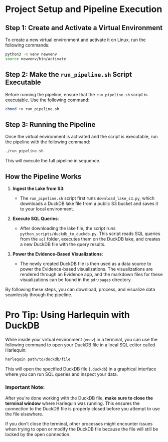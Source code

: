 
# Project Setup and Pipeline Execution

## Step 1: Create and Activate a Virtual Environment

To create a new virtual environment and activate it on Linux, run the following commands:

```bash
python3 -m venv newvenv
source newvenv/bin/activate
```

## Step 2: Make the `run_pipeline.sh` Script Executable

Before running the pipeline, ensure that the `run_pipeline.sh` script is executable. Use the following command:

```bash
chmod +x run_pipeline.sh
```

## Step 3: Running the Pipeline

Once the virtual environment is activated and the script is executable, run the pipeline with the following command:

```bash
./run_pipeline.sh
```

This will execute the full pipeline in sequence.

## How the Pipeline Works

1. **Ingest the Lake from S3**: 
   - The `run_pipeline.sh` script first runs `download_lake_s3.py`, which downloads a DuckDB lake file from a public S3 bucket and saves it to your local environment.
   
2. **Execute SQL Queries**:
   - After downloading the lake file, the script runs `python_scripts/duckdb_to_duckdb.py`. This script reads SQL queries from the `sql` folder, executes them on the DuckDB lake, and creates a new DuckDB file with the query results.
   
3. **Power the Evidence-Based Visualizations**:
   - The newly created DuckDB file is then used as a data source to power the Evidence-based visualizations. The visualizations are rendered through an Evidence app, and the markdown files for these visualizations can be found in the `pdr/pages` directory.

By following these steps, you can download, process, and visualize data seamlessly through the pipeline.

# Pro Tip: Using Harlequin with DuckDB

While inside your virtual environment (`venv`) in a terminal, you can use the following command to open your DuckDB file in a local SQL editor called Harlequin:

```bash
harlequin path/to/duckdb/file
```

This will open the specified DuckDB file (`.duckdb`) in a graphical interface where you can run SQL queries and inspect your data.

### Important Note:

After you're done working with the DuckDB file, **make sure to close the terminal window** where Harlequin was running. This ensures the connection to the DuckDB file is properly closed before you attempt to use the file elsewhere.

If you don't close the terminal, other processes might encounter issues when trying to open or modify the DuckDB file because the file will still be locked by the open connection.